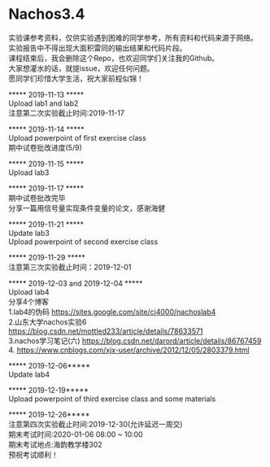 # Nachos3.4
实验课参考资料，仅供实验遇到困难的同学参考，所有资料和代码来源于网络。       
实验报告中不得出现大面积雷同的输出结果和代码片段。       
课程结束后，我会删除这个Repo，也欢迎同学们关注我的Github。  
大家想灌水的话，就提issue，欢迎任何问题。  
愿同学们珍惜大学生活，祝大家前程似锦！  

***** 2019-11-13 *****      
Upload lab1 and lab2   
注意第二次实验截止时间:2019-11-17        

***** 2019-11-14 *****     
Upload powerpoint of first exercise class     
期中试卷批改进度(5/9)   

***** 2019-11-15 *****     
Upload lab3   
  
***** 2019-11-17 *****     
期中试卷批改完毕      
分享一篇用信号量实现条件变量的论文，感谢海健    

***** 2019-11-21 *****     
Update lab3    
Upload powerpoint of second exercise class  

***** 2019-11-29 *****       
注意第三次实验截止时间：2019-12-01     

***** 2019-12-03 and 2019-12-04 *****       
Upload lab4          
分享4个博客        
1.lab4的伪码  https://sites.google.com/site/cj4000/nachoslab4     
2.山东大学nachos实验6  https://blog.csdn.net/mottled233/article/details/78633571    
3.nachos学习笔记(六)  https://blog.csdn.net/darord/article/details/86767459    
4. https://www.cnblogs.com/xjx-user/archive/2012/12/05/2803379.html     

***** 2019-12-06*****          
Update lab4  

***** 2019-12-19*****          
Upload powerpoint of third exercise class and some materials     

***** 2019-12-26*****          
注意第四次实验截止时间:2019-12-30(允许延迟一周交)     
期末考试时间:2020-01-06 08:00 ~ 10:00    
期末考试地点:海韵教学楼302     
预祝考试顺利！
